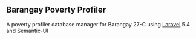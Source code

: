 ## **Barangay Poverty Profiler**
A poverty profiler database manager for Barangay 27-C using [Laravel](https://laravel.com/) 5.4 and Semantic-UI
